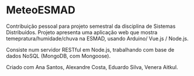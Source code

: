 # MeteoESMAD

Contribuição pessoal para projeto semestral da disciplina de Sistemas Distribuídos. Projeto apresenta uma aplicação web que mostra temepratura/humidade/chuva na ESMAD, usando Arduino/ Vue.js / Node.js. 

Consiste num  servidor RESTful em Node.js, trabalhando com base de dados NoSQL (MongoDB, com Mongoose).

Criado com Ana Santos, Alexandre Costa, Eduardo Silva, Venera Aitkul.

